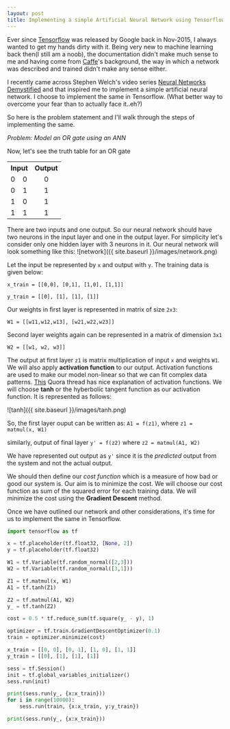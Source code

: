 ```yaml
---
layout: post
title: Implementing a simple Artificial Neural Network using Tensorflow
---
```


Ever since [Tensorflow](https://www.tensorflow.org/) was released by Google back in Nov-2015, I always wanted to get my hands dirty with it. Being very new to machine learning back then(I still am a noob), the documentation didn't make much sense to me and having come from [Caffe](http://caffe.berkeleyvision.org/)'s background, the way in which a network was described and trained didn't make any sense either.
<!--more-->
I recently came across Stephen Welch's video series [Neural Networks Demystified](https://www.youtube.com/playlist?list=PLiaHhY2iBX9hdHaRr6b7XevZtgZRa1PoU) and that inspired me to implement a simple artificial neural network. I choose to implement the same in Tensorflow. (What better way to overcome your fear than to actually face it..eh?)

So here is the problem statement and I'll walk through the steps of implementing the same.

*Problem: Model an OR gate using an ANN*

Now, let's see the truth table for an OR gate

<table>
  <tr>
    <th colspan="2">Input</th>
    <th>Output</th>
  </tr>
  <tr>
    <td>0</td><td>0</td><td align="center">0</td>
  </tr>
  <tr>
    <td>0</td><td>1</td><td align="center">1</td>
  </tr>
  <tr>
    <td>1</td><td>0</td><td align="center">1</td>
  </tr>
  <tr>
    <td>1</td><td>1</td><td align="center">1</td>
  </tr>
</table>

There are two inputs and one output. So our neural network should have two neurons in the input layer and one in the output layer. For simplicity let's consider only one hidden layer with 3 neurons in it. Our neural network will look something like this:
![network]({{ site.baseurl }}/images/network.png)

Let the input be represented by `x` and output with `y`. The training data is given below:

`x_train = [[0,0], [0,1], [1,0], [1,1]]`

`y_train = [[0], [1], [1], [1]]`

Our weights in first layer is represented in matrix of size `2x3`:

`W1 = [[w11,w12,w13], [w21,w22,w23]]`

Second layer weights again can be represented in a matrix of dimension `3x1`

`W2 = [[w1, w2, w3]]`

The output at first layer `z1` is matrix multiplication of input `x` and weights `W1`. We will also apply **activation function** to our output. Activation functions are used to make our model non-linear so that we can fit complex data patterns. [This](https://www.quora.com/What-is-the-role-of-the-activation-function-in-a-neural-network) Quora thread has nice explanation of activation functions. We will choose **tanh** or the hyberbolic tangent function as our activation function. It is represented as follows:

![tanh]({{ site.baseurl }}/images/tanh.png)

So, the first layer ouput can be written as:
`A1 = f(z1)`, where `z1 = matmul(x, W1)`

similarly, output of final layer `y' = f(z2)` where `z2 = matmul(A1, W2)`

We have represented out output as `y'` since it is the *predicted* output from the system and not the actual output.

We should then define our *cost function* which is a measure of how bad or good our system is. Our aim is to minimize the cost. We will choose our cost function as sum of the squared error for each training data.
We will minimize the cost using the **Gradient Descent** method.

Once we have outlined our network and other considerations, it's time for us to implement the same in Tensorflow.

```python
import tensorflow as tf

x = tf.placeholder(tf.float32, [None, 2])
y = tf.placeholder(tf.float32)

W1 = tf.Variable(tf.random_normal([2,3]))
W2 = tf.Variable(tf.random_normal([3,1]))

Z1 = tf.matmul(x, W1)
A1 = tf.tanh(Z1)

Z2 = tf.matmul(A1, W2)
y_ = tf.tanh(Z2)

cost = 0.5 * tf.reduce_sum(tf.square(y_ - y), 1)

optimizer = tf.train.GradientDescentOptimizer(0.1)
train = optimizer.minimize(cost)

x_train = [[0, 0], [0, 1], [1, 0], [1, 1]]
y_train = [[0], [1], [1], [1]]

sess = tf.Session()
init = tf.global_variables_initializer()
sess.run(init)

print(sess.run(y_, {x:x_train}))
for i in range(10000):
    sess.run(train, {x:x_train, y:y_train})

print(sess.run(y_, {x:x_train}))

```


